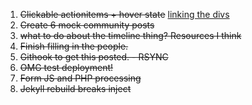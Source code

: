 1. ~~Clickable actionitems + hover state~~ [linking the divs](http://stackoverflow.com/questions/796087/make-a-div-into-a-link)
2. ~~Create 6 mock community posts~~
3. ~~what to do about the timeline thing? Resources I think~~
4. ~~Finish filling in the people.~~
5. ~~Githook to get this posted. - RSYNC~~
6. ~~OMG test deployment!~~
7. ~~Form JS and PHP processing~~
8. ~~Jekyll rebuild breaks inject~~
